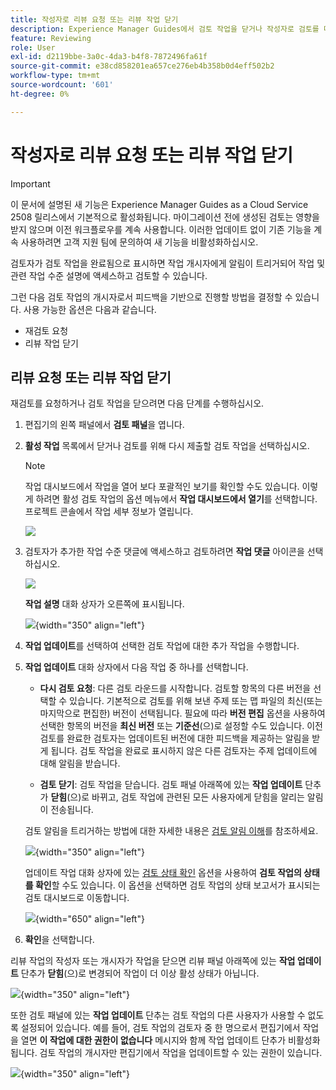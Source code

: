 ```yaml
---
title: 작성자로 리뷰 요청 또는 리뷰 작업 닫기
description: Experience Manager Guides에서 검토 작업을 닫거나 작성자로 검토를 다시 요청하는 워크플로에 대해 알아봅니다.
feature: Reviewing
role: User
exl-id: d2119bbe-3a0c-4da3-b4f8-7872496fa61f
source-git-commit: e38cd858201ea657ce276eb4b358b0d4eff502b2
workflow-type: tm+mt
source-wordcount: '601'
ht-degree: 0%

---
```


# 작성자로 리뷰 요청 또는 리뷰 작업 닫기

>[!IMPORTANT]
>
> 이 문서에 설명된 새 기능은 Experience Manager Guides as a Cloud Service 2508 릴리스에서 기본적으로 활성화됩니다. 마이그레이션 전에 생성된 검토는 영향을 받지 않으며 이전 워크플로우를 계속 사용합니다. 이러한 업데이트 없이 기존 기능을 계속 사용하려면 고객 지원 팀에 문의하여 새 기능을 비활성화하십시오.

검토자가 검토 작업을 완료됨으로 표시하면 작업 개시자에게 알림이 트리거되어 작업 및 관련 작업 수준 설명에 액세스하고 검토할 수 있습니다.

그런 다음 검토 작업의 개시자로서 피드백을 기반으로 진행할 방법을 결정할 수 있습니다. 사용 가능한 옵션은 다음과 같습니다.

- 재검토 요청
- 리뷰 작업 닫기

## 리뷰 요청 또는 리뷰 작업 닫기

재검토를 요청하거나 검토 작업을 닫으려면 다음 단계를 수행하십시오.

1. 편집기의 왼쪽 패널에서 **검토 패널**&#x200B;을 엽니다.
2. **활성 작업** 목록에서 닫거나 검토를 위해 다시 제출할 검토 작업을 선택하십시오.

   >[!NOTE]
   >
   > 작업 대시보드에서 작업을 열어 보다 포괄적인 보기를 확인할 수도 있습니다. 이렇게 하려면 활성 검토 작업의 옵션 메뉴에서 **작업 대시보드에서 열기**&#x200B;를 선택합니다. 프로젝트 콘솔에서 작업 세부 정보가 열립니다.

   ![](images/task-dashboard-selection-author-view.png)
3. 검토자가 추가한 작업 수준 댓글에 액세스하고 검토하려면 **작업 댓글** 아이콘을 선택하십시오.

   ![](images/task-comments-selection-author-view.png)

   **작업 설명** 대화 상자가 오른쪽에 표시됩니다.

   ![](images/task-comments-dialog-editor.png){width="350" align="left"}
4. **작업 업데이트**&#x200B;를 선택하여 선택한 검토 작업에 대한 추가 작업을 수행합니다.
5. **작업 업데이트** 대화 상자에서 다음 작업 중 하나를 선택합니다.

   - **다시 검토 요청**: 다른 검토 라운드를 시작합니다. 검토할 항목의 다른 버전을 선택할 수 있습니다. 기본적으로 검토를 위해 보낸 주제 또는 맵 파일의 최신(또는 마지막으로 편집한) 버전이 선택됩니다. 필요에 따라 **버전 편집** 옵션을 사용하여 선택한 항목의 버전을 **최신 버전** 또는 **기준선**(으)로 설정할 수도 있습니다.  이전 검토를 완료한 검토자는 업데이트된 버전에 대한 피드백을 제공하는 알림을 받게 됩니다. 검토 작업을 완료로 표시하지 않은 다른 검토자는 주제 업데이트에 대해 알림을 받습니다.

   - **검토 닫기**: 검토 작업을 닫습니다. 검토 패널 아래쪽에 있는 **작업 업데이트** 단추가 **닫힘**(으)로 바뀌고, 검토 작업에 관련된 모든 사용자에게 닫힘을 알리는 알림이 전송됩니다.

   검토 알림을 트리거하는 방법에 대한 자세한 내용은 [검토 알림 이해](./review-understanding-review-notifications.md)를 참조하세요.

   ![](images/update-task-dialog.png){width="350" align="left"}

   업데이트 작업 대화 상자에 있는 [검토 상태 확인](./review-manage-tasks-review-dashboard.md#check-the-status-of-a-review-task) 옵션을 사용하여 **검토 작업의 상태를 확인**&#x200B;할 수도 있습니다. 이 옵션을 선택하면 검토 작업의 상태 보고서가 표시되는 검토 대시보드로 이동합니다.

   ![](images/check-review-status-icon.png){width="650" align="left"}

6. **확인**&#x200B;을 선택합니다.


리뷰 작업의 작성자 또는 개시자가 작업을 닫으면 리뷰 패널 아래쪽에 있는 **작업 업데이트** 단추가 **닫힘**(으)로 변경되어 작업이 더 이상 활성 상태가 아닙니다.

![](images/review-task-status-closed-review-panel.png){width="350" align="left"}

또한 검토 패널에 있는 **작업 업데이트** 단추는 검토 작업의 다른 사용자가 사용할 수 없도록 설정되어 있습니다. 예를 들어, 검토 작업의 검토자 중 한 명으로서 편집기에서 작업을 열면 **이 작업에 대한 권한이 없습니다** 메시지와 함께 작업 업데이트 단추가 비활성화됩니다. 검토 작업의 개시자만 편집기에서 작업을 업데이트할 수 있는 권한이 있습니다.

![](images/update-task-button-disabled.png){width="350" align="left"}




